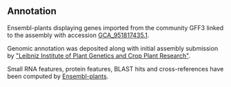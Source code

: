 **Annotation**
----------

Ensembl-plants displaying genes imported from the community GFF3 linked to the assembly with accession [GCA\_951817435.1](http://www.ebi.ac.uk/ena/data/view/GCA_951817435.1).

Genomic annotation was deposited along with initial assembly submission by ["Leibniz Institute of Plant Genetics and Crop Plant Research"](https://www.ipk-gatersleben.de/en/).

Small RNA features, protein features, BLAST hits and cross-references have been
computed by [Ensembl-plants](https://plants.ensembl.org/info/genome/annotation/index.html).
